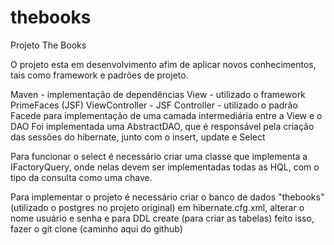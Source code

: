 # thebooks

Projeto The Books

O projeto esta em desenvolvimento afim de aplicar novos conhecimentos, tais como framework e padrões de projeto.

Maven - implementação de dependências
View - utilizado o framework PrimeFaces (JSF)
ViewController - JSF
Controller - utilizado o padrão Facede para implementação de uma camada intermediária entre a View e o DAO
Foi implementada uma AbstractDAO, que é responsável pela criação das sessões do hibernate, junto com o insert, update e Select

Para funcionar o select é necessário criar uma classe que implementa a IFactoryQuery, onde nelas devem ser implementadas todas
as HQL, com o tipo da consulta como uma chave.

Para implementar o projeto é necessário
criar o banco de dados "thebooks" (utilizado o postgres no projeto original) 
em hibernate.cfg.xml, alterar o nome usuário e senha e para DDL create (para criar as tabelas)
feito isso, fazer o git clone (caminho aqui do github)
